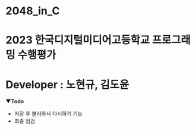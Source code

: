 # 2048_in_C
# 2023 한국디지털미디어고등학교 프로그래밍 수행평가
# Developer : 노현규, 김도윤

**▼Todo**
- 저장 후 불러와서 다시하기 기능
- 최종 점검
